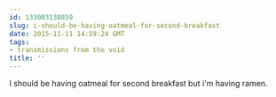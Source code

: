 ```yaml
---
id: 133003138859
slug: i-should-be-having-oatmeal-for-second-breakfast
date: 2015-11-11 14:59:24 GMT
tags:
- transmissions from the void
title: ''
---
```

I should be having oatmeal for second breakfast but i'm having ramen.